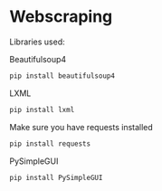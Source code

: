 # Webscraping
Libraries used:

Beautifulsoup4
```python
pip install beautifulsoup4
```
LXML
```python
pip install lxml
```
Make sure you have requests installed
```python
pip install requests
```
PySimpleGUI
```console
pip install PySimpleGUI
```
